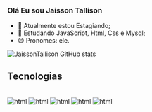 ### Olá Eu sou Jaisson Tallison


- 🔭 Atualmente estou Estagiando;
- 🌱 Estudando JavaScript, Html, Css e Mysql;
- 😄 Pronomes: ele.

![JaissonTallison GitHub stats](https://github-readme-stats.vercel.app/api?username=JaissonTallison&show_icons=true&theme=radical)


## Tecnologias
<div style="display:inline_block" ><br>
    <img align="center" alt="html" src="https://img.shields.io/badge/HTML5-E34F26?style=for-the-badge&logo=html5&logoColor=white"/>
    <img align="center" alt="html" src="https://img.shields.io/badge/CSS3-1572B6?style=for-the-badge&logo=css3&logoColor=white"/>
    <img align="center" alt="html" src="https://img.shields.io/badge/JavaScript-F7DF1E?style=for-the-badge&logo=javascript&logoColor=black"/>
     <img align="center" alt="html" src="https://img.shields.io/badge/MySQL-005C84?style=for-the-badge&logo=mysql&logoColor=white"/>
     <img align="center" alt="html" src="https://img.shields.io/badge/C-00599C?style=for-the-badge&logo=c&logoColor=white"/>
</div>
